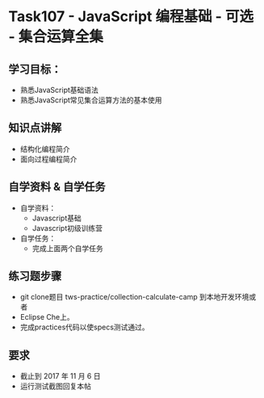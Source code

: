 # Task107 - JavaScript 编程基础 - 可选 - 集合运算全集

## 学习目标：
* 熟悉JavaScript基础语法
* 熟悉JavaScript常见集合运算方法的基本使用

## 知识点讲解
* 结构化编程简介
* 面向过程编程简介

## 自学资料 & 自学任务
* 自学资料：
	* Javascript基础
	* Javascript初级训练营
* 自学任务：
	* 完成上面两个自学任务

## 练习题步骤
* git clone题目 tws-practice/collection-calculate-camp 到本地开发环境或者
* Eclipse Che上。
* 完成practices代码以使specs测试通过。

## 要求
* 截止到 2017 年 11 月 6 日
* 运行测试截图回复本帖
